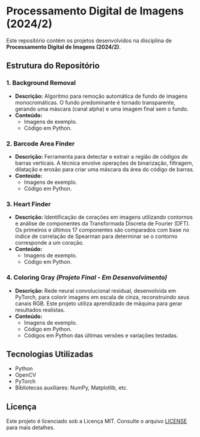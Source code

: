# Processamento Digital de Imagens (2024/2)

Este repositório contém os projetos desenvolvidos na disciplina de **Processamento Digital de Imagens (2024/2)**.

## Estrutura do Repositório

### 1. **Background Removal**
- **Descrição:** Algoritmo para remoção automática de fundo de imagens monocromáticas. O fundo predominante é tornado transparente, gerando uma máscara (canal alpha) e uma imagem final sem o fundo.
- **Conteúdo:** 
  - Imagens de exemplo.
  - Código em Python.

### 2. **Barcode Area Finder**
- **Descrição:** Ferramenta para detectar e extrair a região de códigos de barras verticais. A técnica envolve operações de binarização, filtragem, dilatação e erosão para criar uma máscara da área do código de barras.
- **Conteúdo:** 
  - Imagens de exemplo.
  - Código em Python.

### 3. **Heart Finder**
- **Descrição:** Identificação de corações em imagens utilizando contornos e análise de componentes da Transformada Discreta de Fourier (DFT). Os primeiros e últimos 17 componentes são comparados com base no índice de correlação de Spearman para determinar se o contorno corresponde a um coração.
- **Conteúdo:** 
  - Imagens de exemplo.
  - Código em Python.

### 4. **Coloring Gray** *(Projeto Final - Em Desenvolvimento)* 
- **Descrição:** Rede neural convolucional residual, desenvolvida em PyTorch, para colorir imagens em escala de cinza, reconstruindo seus canais RGB. Este projeto utiliza aprendizado de máquina para gerar resultados realistas.
- **Conteúdo:**
  - Imagens de exemplo.
  - Código em Python.
  - Códigos em Python das últimas versões e variações testadas.

## Tecnologias Utilizadas
- Python
- OpenCV
- PyTorch
- Bibliotecas auxiliares: NumPy, Matplotlib, etc.

## Licença

Este projeto é licenciado sob a Licença MIT. Consulte o arquivo [LICENSE](LICENSE) para mais detalhes.
